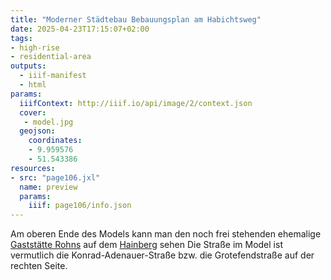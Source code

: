 ```yaml
---
title: "Moderner Städtebau Bebauungsplan am Habichtsweg"
date: 2025-04-23T17:15:07+02:00
tags:
- high-rise
- residential-area
outputs:
  - iiif-manifest
  - html
params:
  iiifContext: http://iiif.io/api/image/2/context.json
  cover:
   - model.jpg
  geojson:
    coordinates:
    - 9.959576
    - 51.543386
resources:
- src: "page106.jxl"
  name: preview
  params:
    iiif: page106/info.json
---
```



<!--more-->


Am oberen Ende des Models kann man den noch frei stehenden ehemalige [Gaststätte Rohns](https://de.wikipedia.org/wiki/Christian_Friedrich_Andreas_Rohns) auf dem [Hainberg](https://de.wikipedia.org/wiki/Hainberg_(G%C3%B6ttinger_Wald)) sehen
Die Straße im Model ist vermutlich die Konrad-Adenauer-Straße bzw. die Grotefendstraße auf der rechten Seite.
